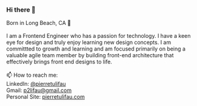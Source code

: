 ### Hi there 👋

<!--
**p2lifau/p2lifau** is a ✨ _special_ ✨ repository because its `README.md` (this file) appears on your GitHub profile.

Here are some ideas to get you started:

- 🔭 I’m currently working on ...
- 🌱 I’m currently learning ...
- 👯 I’m looking to collaborate on ...
- 🤔 I’m looking for help with ...
- 💬 Ask me about ...
- 📫 How to reach me: ...
- 😄 Pronouns: ...
- ⚡ Fun fact: ...
-->

Born in Long Beach, CA 🌴 <br><br>
I am a Frontend Engineer who has a passion for technology. I have a keen eye for design and truly enjoy learning new design concepts. I am committted to growth and learning and am focused primarily on being a valuable agile team member by building front-end architecture that effectively brings front end designs to life. 
<br><br>
📫 How to reach me:<br>
LinkedIn: [@pierretulifau ](https://www.linkedin.com/in/pierretulifau/) <br>
Gmail: p2lifau@gmail.com<br>
Personal Site: [pierretulifau.com ](https://www.pierretulifau.com/)

